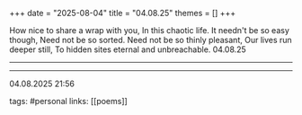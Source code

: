 +++
date = "2025-08-04"
title = "04.08.25"
themes = []
+++

How nice to share a wrap with you,
In this chaotic life.
It needn't be so easy though,
Need not be so sorted.
Need not be so thinly pleasant,
Our lives run deeper still,
To hidden sites eternal and unbreachable.
04.08.25

---



---

04.08.2025 21:56

tags: #personal
links: [[poems]]
